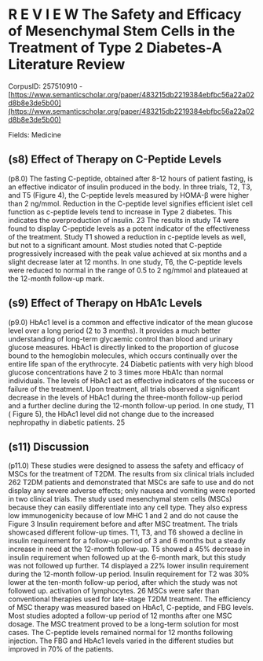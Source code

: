 # R E V I E W The Safety and Efficacy of Mesenchymal Stem Cells in the Treatment of Type 2 Diabetes-A Literature Review

CorpusID: 257510910 - [https://www.semanticscholar.org/paper/483215db2219384ebfbc56a22a02d8b8e3de5b00](https://www.semanticscholar.org/paper/483215db2219384ebfbc56a22a02d8b8e3de5b00)

Fields: Medicine

## (s8) Effect of Therapy on C-Peptide Levels
(p8.0) The fasting C-peptide, obtained after 8-12 hours of patient fasting, is an effective indicator of insulin produced in the body. In three trials, T2, T3, and T5 (Figure 4), the C-peptide levels measured by HOMA-β were higher than 2 ng/mmol. Reduction in the C-peptide level signifies efficient islet cell function as c-peptide levels tend to increase in Type 2 diabetes. This indicates the overproduction of insulin. 23 The results in study T4 were found to display C-peptide levels as a potent indicator of the effectiveness of the treatment. Study T1 showed a reduction in c-peptide levels as well, but not to a significant amount. Most studies noted that C-peptide progressively increased with the peak value achieved at six months and a slight decrease later at 12 months. In one study, T6, the C-peptide levels were reduced to normal in the range of 0.5 to 2 ng/mmol and plateaued at the 12-month follow-up mark. 
## (s9) Effect of Therapy on HbA1c Levels
(p9.0) HbAc1 level is a common and effective indicator of the mean glucose level over a long period (2 to 3 months). It provides a much better understanding of long-term glycaemic control than blood and urinary glucose measures. HbAc1 is directly linked to the proportion of glucose bound to the hemoglobin molecules, which occurs continually over the entire life span of the erythrocyte. 24 Diabetic patients with very high blood glucose concentrations have 2 to 3 times more HbA1c than normal individuals. The levels of HbAc1 act as effective indicators of the success or failure of the treatment. Upon treatment, all trials observed a significant decrease in the levels of HbAc1 during the three-month follow-up period and a further decline during the 12-month follow-up period. In one study, T1 ( Figure 5), the HbAc1 level did not change due to the increased nephropathy in diabetic patients. 25 
## (s11) Discussion
(p11.0) These studies were designed to assess the safety and efficacy of MSCs for the treatment of T2DM. The results from six clinical trials included 262 T2DM patients and demonstrated that MSCs are safe to use and do not display any severe adverse effects; only nausea and vomiting were reported in two clinical trials. The study used mesenchymal stem cells (MSCs) because they can easily differentiate into any cell type. They also express low immunogenicity because of low MHC 1 and 2 and do not cause the Figure 3 Insulin requirement before and after MSC treatment. The trials showcased different follow-up times. T1, T3, and T6 showed a decline in insulin requirement for a follow-up period of 3 and 6 months but a steady increase in need at the 12-month follow-up. T5 showed a 45% decrease in insulin requirement when followed up at the 6-month mark, but this study was not followed up further. T4 displayed a 22% lower insulin requirement during the 12-month follow-up period. Insulin requirement for T2 was 30% lower at the ten-month follow-up period, after which the study was not followed up. activation of lymphocytes. 26 MSCs were safer than conventional therapies used for late-stage T2DM treatment. The efficiency of MSC therapy was measured based on HbAc1, C-peptide, and FBG levels. Most studies adopted a follow-up period of 12 months after one MSC dosage. The MSC treatment proved to be a long-term solution for most cases. The C-peptide levels remained normal for 12 months following injection. The FBG and HbAc1 levels varied in the different studies but improved in 70% of the patients.
